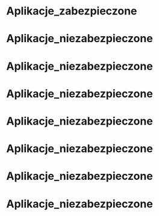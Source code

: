 # Aplikacje_zabezpieczone
# Aplikacje_niezabezpieczone
# Aplikacje_niezabezpieczone
# Aplikacje_niezabezpieczone
# Aplikacje_niezabezpieczone
# Aplikacje_niezabezpieczone
# Aplikacje_niezabezpieczone
# Aplikacje_niezabezpieczone

